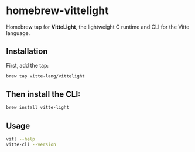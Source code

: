 # homebrew-vittelight

Homebrew tap for **VitteLight**, the lightweight C runtime and CLI for the Vitte language.

## Installation

First, add the tap:

```bash
brew tap vitte-lang/vittelight
```

## Then install the CLI:

```bash
brew install vitte-light
```

## Usage

```bash
vitl --help
vitte-cli --version
```

